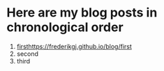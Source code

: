 # Here are my blog posts in chronological order

1. [first](https://frederikgj.github.io/blog/first)https://frederikgj.github.io/blog/first
2. second
3. third
